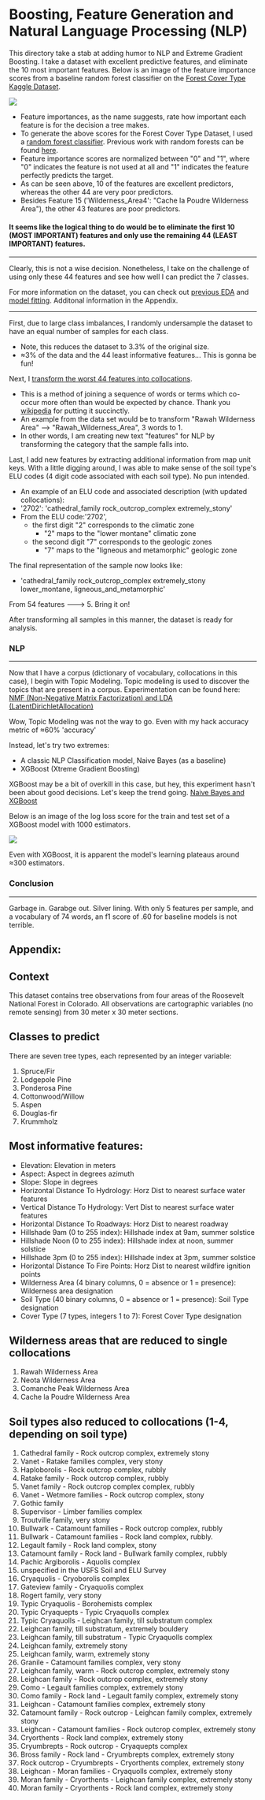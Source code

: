 # Boosting, Feature Generation and Natural Language Processing (NLP)

This directory take a stab at adding humor to NLP and Extreme Gradient Boosting. I take a dataset with excellent predictive features, and eliminate the 10 most important features. Below is an image of the feature importance scores from a baseline random forest classifier on the [Forest Cover Type Kaggle Dataset](https://www.kaggle.com/uciml/forest-cover-type-dataset). 

![](images/feature_importances.png?raw=true)

- Feature importances, as the name suggests, rate how important each feature is for the decision a tree makes. 
- To generate the above scores for the Forest Cover Type Dataset, I used a [random forest classifier](Feature_Importances.ipynb). Previous work with random forests can be found [here](https://github.com/adamszabunio/Forest_Cover_Type/tree/master/Random_Forests). 
- Feature importance scores are normalized between "0" and "1", where "0" indicates the feature is not used at all and "1" indicates the feature perfectly predicts the target. 
- As can be seen above, 10 of the features are excellent predictors, whereas the other 44 are very poor predictors. 
- Besides Feature 15 ('Wilderness_Area4': "Cache la Poudre Wilderness Area"), the other 43 features are poor predictors. 

#### It seems like the logical thing to do would be to eliminate the first 10 (MOST IMPORTANT) features and only use the remaining 44 (LEAST IMPORTANT) features.  

-----

Clearly, this is not a wise decision. Nonetheless, I take on the challenge of using only these 44 features and see how well I can predict the 7 classes. 

For more information on the dataset, you can check out [previous EDA](https://github.com/adamszabunio/Forest_Cover_Type/tree/master/EDA) and [model fitting](https://github.com/adamszabunio/Forest_Cover_Type/tree/master/Random_Forests). Additonal information in the Appendix.

------
First, due to large class imbalances, I randomly undersample the dataset to have an equal number of samples for each class. 
- Note, this reduces the dataset to 3.3% of the original size. 
- ≈3% of the data and the 44 least informative features... This is gonna be fun!

Next, I [transform the worst 44 features into collocations](Feature_Reduction.ipynb). 
- This is a method of joining a sequence of words or terms which co-occur more often than would be expected by chance. Thank you [wikipedia](https://en.wikipedia.org/wiki/Collocation_extraction) for putting it succinctly. 
- An example from the data set would be to transform "Rawah Wilderness Area" --> "Rawah_Wilderness_Area", 3 words to 1. 
- In other words, I am creating new text "features" for NLP by transforming the category that the sample falls into. 

Last, I add new features by extracting additional information from map unit keys. With a little digging around, I was able to make sense of the soil type's ELU codes (4 digit code associated with each soil type). No pun intended.
- An example of an ELU code and associated description (with updated collocations):
- '2702': 'cathedral_family rock_outcrop_complex extremely_stony'
- From the ELU code:'2702', 
    - the first digit "2" corresponds to the climatic zone
        - "2" maps to the "lower montane" climatic zone
    - the second digit "7" corresponds to the geologic zones
        - "7" maps to the "ligneous and metamorphic" geologic zone

The final representation of the sample now looks like: 
- 'cathedral_family rock_outcrop_complex extremely_stony lower_montane, ligneous_and_metamorphic'

From 54 features ---> 5. Bring it on!

After transforming all samples in this manner, the dataset is ready for analysis. 

### NLP
--------
Now that I have a corpus (dictionary of vocabulary, collocations in this case), I begin with Topic Modeling. Topic modeling is used to discover the topics that are present in a corpus. Experimentation can be found here: [NMF (Non-Negative Matrix Factorization) and LDA (LatentDirichletAllocation)](NMF_LDA.ipynb)

Wow, Topic Modeling was not the way to go. Even with my hack accuracy metric of ≈60% 'accuracy'

Instead, let's try two extremes:
- A classic NLP Classification model, Naive Bayes (as a baseline)
- XGBoost (Xtreme Gradient Boosting) 

XGBoost may be a bit of overkill in this case, but hey, this experiment hasn't been about good decisions. Let's keep the trend going. [Naive Bayes and XGBoost](Naive_Boosting.ipynb)


Below is an image of the log loss score for the train and test set of a XGBoost model with 1000 estimators.

![](images/train_test_deviance.png?raw=true)

Even with XGBoost, it is apparent the model's learning plateaus around ≈300 estimators. 

### Conclusion
---------------

Garbage in. Garabge out. Silver lining.  With only 5 features per sample, and a vocabulary of 74 words, an f1 score of .60 for baseline models is not terrible. 


Appendix: 
--------
Context
-------
This dataset contains tree observations from four areas of the Roosevelt National Forest in Colorado. All observations are cartographic variables (no remote sensing) from 30 meter x 30 meter sections.

Classes to predict
------------
There are seven tree types, each represented by an integer variable:

1. Spruce/Fir 
2. Lodgepole Pine 
3. Ponderosa Pine 
4. Cottonwood/Willow 
5. Aspen 
6. Douglas-fir 
7. Krummholz

Most informative features:
------------------------
- Elevation: Elevation in meters 
- Aspect: Aspect in degrees azimuth 
- Slope: Slope in degrees 
- Horizontal Distance To Hydrology: Horz Dist to nearest surface water features 
- Vertical Distance To Hydrology: Vert Dist to nearest surface water features 
- Horizontal Distance To Roadways: Horz Dist to nearest roadway 
- Hillshade 9am (0 to 255 index): Hillshade index at 9am, summer solstice 
- Hillshade Noon (0 to 255 index): Hillshade index at noon, summer solstice 
- Hillshade 3pm (0 to 255 index): Hillshade index at 3pm, summer solstice 
- Horizontal Distance To Fire Points: Horz Dist to nearest wildfire ignition points 
- Wilderness Area (4 binary columns, 0 = absence or 1 = presence): Wilderness area designation 
- Soil Type (40 binary columns, 0 = absence or 1 = presence): Soil Type designation 
- Cover Type (7 types, integers 1 to 7): Forest Cover Type designation

Wilderness areas that are reduced to single collocations
------------------------
1. Rawah Wilderness Area 
2. Neota Wilderness Area 
3. Comanche Peak Wilderness Area 
4. Cache la Poudre Wilderness Area

Soil types also reduced to collocations (1-4, depending on soil type)
------------------

1. Cathedral family - Rock outcrop complex, extremely stony 
2. Vanet - Ratake families complex, very stony 
3. Haploborolis - Rock outcrop complex, rubbly 
4. Ratake family - Rock outcrop complex, rubbly 
5. Vanet family - Rock outcrop complex complex, rubbly 
6. Vanet - Wetmore families - Rock outcrop complex, stony 
7. Gothic family 
8. Supervisor - Limber families complex 
9. Troutville family, very stony 
10. Bullwark - Catamount families - Rock outcrop complex, rubbly 
11. Bullwark - Catamount families - Rock land complex, rubbly. 
12. Legault family - Rock land complex, stony 
13. Catamount family - Rock land - Bullwark family complex, rubbly 
14. Pachic Argiborolis - Aquolis complex 
15. unspecified in the USFS Soil and ELU Survey 
16. Cryaquolis - Cryoborolis complex 
17. Gateview family - Cryaquolis complex 
18. Rogert family, very stony 
19. Typic Cryaquolis - Borohemists complex 
20. Typic Cryaquepts - Typic Cryaquolls complex 
21. Typic Cryaquolls - Leighcan family, till substratum complex 
22. Leighcan family, till substratum, extremely bouldery 
23. Leighcan family, till substratum - Typic Cryaquolls complex 
24. Leighcan family, extremely stony 
25. Leighcan family, warm, extremely stony 
26. Granile - Catamount families complex, very stony 
27. Leighcan family, warm - Rock outcrop complex, extremely stony 
28. Leighcan family - Rock outcrop complex, extremely stony 
29. Como - Legault families complex, extremely stony 
30. Como family - Rock land - Legault family complex, extremely stony 
31. Leighcan - Catamount families complex, extremely stony 
32. Catamount family - Rock outcrop - Leighcan family complex, extremely stony 
33. Leighcan - Catamount families - Rock outcrop complex, extremely stony 
34. Cryorthents - Rock land complex, extremely stony 
35. Cryumbrepts - Rock outcrop - Cryaquepts complex 
36. Bross family - Rock land - Cryumbrepts complex, extremely stony 
37. Rock outcrop - Cryumbrepts - Cryorthents complex, extremely stony 
38. Leighcan - Moran families - Cryaquolls complex, extremely stony 
39. Moran family - Cryorthents - Leighcan family complex, extremely stony 
40. Moran family - Cryorthents - Rock land complex, extremely stony


